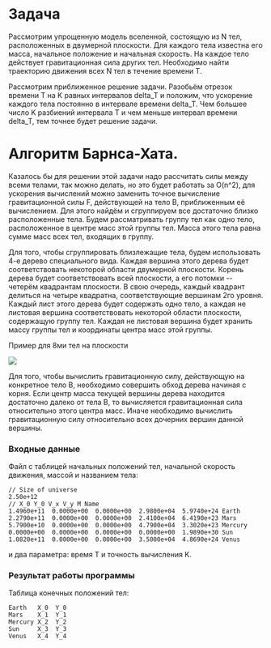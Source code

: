 # Задача

Рассмотрим упрощенную модель вселенной, состоящую из N тел, расположенных в двумерной плоскости. Для каждого тела известна его масса, начальное положение и начальная скорость. На каждое тело действует гравитационная сила других тел. Необходимо найти траекторию движения всех N тел в течение времени T.

Рассмотрим приближенное решение задачи. Разобьём отрезок времени T на K равных интервалов delta_T и положим, что ускорение каждого тела постоянно в интервале времени delta_T. Чем большее число K разбиений интервала T и чем меньше интервал времени delta_T, тем точнее будет решение задачи.

# Алгоритм Барнса-Хата.

Казалось бы для решении этой задачи надо рассчитать силы между всеми телами, так можно делать, но это будет работать за O(n^2), для ускорения вычислений можно заменить точное вычисление гравитационной силы F, действующей на тело B, приближенным её вычислением. Для этого найдём и сгруппируем все достаточно близко расположенные тела. Будем рассматривать группу тел как одно тело,  расположенное в центре масс этой группы тел. Масса этого тела равна сумме масс всех тел, входящих в группу.

Для того, чтобы сгруппировать близлежащие тела, будем использовать 4-е дерево специального вида. Каждая вершина этого дерева будет соответствовать некоторой области двумерной плоскости. Корень дерева будет соответствовать всей плоскости, а его потомки -- четерём квадрантам плоскости. В свою очередь, каждый квадрант делиться на четыре квадратна, соответствующие вершинам 2го уровня. Каждый лист этого дерева будет содержать одно тело, а каждая не листовая вершина соответствовать некоторой области плоскости, содержащую группу тел. Каждая не листовая вершина будет хранить массу группы тел и координаты центра масс этой группы.

Пример для 8ми тел на плоскости

![](https://introcs.cs.princeton.edu/java/assignments/example.gif)

Для того, чтобы вычислить гравитационную силу, действующую на конкретное тело B, необходимо совершить обход дерева начиная с корня. Если центр масса текущей вершины дерева находится достаточно далеко от тела B, то вычисляется гравитационная сила относительно этого центра масс. Иначе необходимо вычислить гравитационную силу относительно всех дочерних вершин данной вершины. 

### Входные данные

Файл с таблицей начальных положений тел, начальной скорость движения, массой и названием тела: 
```
// Size of universe
2.50e+12
// X_0 Y_0 V_x V_y M Name
1.4960e+11  0.0000e+00  0.0000e+00  2.9800e+04  5.9740e+24 Earth
2.2790e+11  0.0000e+00  0.0000e+00  2.4100e+04  6.4190e+23 Mars
5.7900e+10  0.0000e+00  0.0000e+00  4.7900e+04  3.3020e+23 Mercury
0.0000e+00  0.0000e+00  0.0000e+00  0.0000e+00  1.9890e+30 Sun
1.0820e+11  0.0000e+00  0.0000e+00  3.5000e+04  4.8690e+24 Venus
```
и два параметра: время T и точность вычисления K.

### Результат работы программы
Таблица конечных положений тел:
```
Earth   X_0  Y_0
Mars    X_1  Y_1
Mercury X_2  Y_2
Sun     X_3  Y_3
Venus   X_4  Y_4
```
